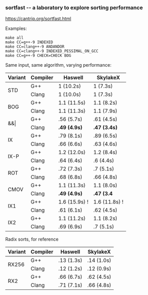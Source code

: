 ### sortfast -- a laboratory to explore sorting performance

<https://cantrip.org/sortfast.html>

Examples:
```
make all
make CC=g++-9 INDEXED
make CC=clang++-9 ANDANDOR
make CC=clang++-9 INDEXED_PESSIMAL_ON_GCC
make CC=g++-9 CHECK=CHECK BOG
```

Same input, same algorithm, varying performance:

 <table>
   <thead>
     <tr> <th> Variant </th>
       <th> Compiler </th>
       <th> Haswell </th>
       <th> SkylakeX </th>
     </tr>
   </thead>
   <tbody>
     <tr><td rowspan=2> STD  </td><td> G++ </td><td> 1 (10.2s) </td><td> 1 (7.3s) </td></tr>
     <tr><td>                        Clang </td><td> 1 (10.0s) </td><td> 1 (7.3s) </td></tr>
     <tr><td rowspan=2> BOG  </td><td> G++ </td><td> 1.1 (11.5s) </td><td> 1.1  (8.2s) </td></tr>
     <tr><td>                        Clang </td><td> 1.1 (11.3s) </td><td> 1.1  (7.9s) </td></tr>
     <tr><td rowspan=2> &&|  </td><td> G++ </td><td> .56  (5.7s) </td><td>  .61 (4.5s) </td></tr>
     <tr><td>                        Clang </td><td> <b> .49 (4.9s)</b> </td><td> <b> .47 (3.4s)</b> </td></tr>
     <tr><td rowspan=2> IX   </td><td> G++ </td><td>  .79 (8.1s) </td><td>  .89 (6.5s) </td></tr>
     <tr><td>                        Clang </td><td>  .66 (6.6s) </td><td>  .63 (4.6s) </td></tr>
     <tr><td rowspan=2> IX-P </td><td> G++ </td><td> 1.2 (12.0s) </td><td>  1.2 (8.4s) </td></tr>
     <tr><td>                        Clang </td><td>  .64 (6.4s) </td><td>  .6 (4.4s) </td></tr>
     <tr><td rowspan=2> ROT  </td><td> G++ </td><td> .72  (7.3s) </td><td>  .7 (5.1s) </td></tr>
     <tr><td>                        Clang </td><td>  .68 (6.8s) </td><td>  .66 (4.8s) </td></tr>
     <tr><td rowspan=2> CMOV </td><td> G++ </td><td> 1.1 (11.3s) </td><td>  1.1 (8.0s) </td></tr>
     <tr><td>                        Clang </td><td> <b> .49 (4.9s)</b></td><td><b> .47 (3.4</b> </td></tr>
     <tr><td rowspan=2> IX1  </td><td> G++ </td><td> 1.6 (15.9s) ! </td><td> 1.6 (11.8s) ! </td></tr>
     <tr><td>                        Clang </td><td>  .61 (6.1s) </td><td>  .62 (4.5s) </td></tr>
     <tr><td rowspan=2> IX2  </td><td> G++ </td><td> 1.1 (11.2s) </td><td>  1.1 (8.2s) </td></tr>
     <tr><td>                        Clang </td><td>  .69 (6.9s) </td><td> .7  (5.1s) </td></tr>
   </tbody>
 </table>

 Radix sorts, for reference
 <table>
   <thead>
     <tr> <th> Variant </th>
       <th> Compiler </th>
       <th> Haswell </th>
       <th> SkylakeX </th>
     </tr>
   </thead>
   <tbody>
     <tr><td rowspan=2> RX256</td><td> G++ </td><td> .13 (1.3s) </td><td> .14 (1.0s) </td></tr>
     <tr><td>                        Clang </td><td> .12 (1.2s) </td><td> .12 (0.9s) </td></tr>
     <tr><td rowspan=2> RX2  </td><td> G++ </td><td> .66 (6.7s) </td><td> .62 (4.5s) </td></tr>
     <tr><td>                        Clang </td><td> .71 (7.1s) </td><td> .66 (4.8s) </td></tr>
   </tbody>
</table>
